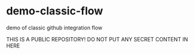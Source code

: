 # demo-classic-flow
demo of classic github integration flow

THIS IS A PUBLIC REPOSITORY! DO NOT PUT ANY SECRET CONTENT IN HERE
